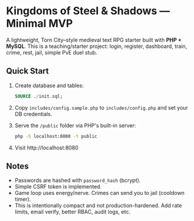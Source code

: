 # Kingdoms of Steel & Shadows — Minimal MVP

A lightweight, Torn City–style medieval text RPG starter built with **PHP + MySQL**.
This is a teaching/starter project: login, register, dashboard, train, crime, rest, jail, simple PvE duel stub.

## Quick Start

1. Create database and tables:
   ```sql
   SOURCE ./init.sql;
   ```

2. Copy `includes/config.sample.php` to `includes/config.php` and set your DB credentials.

3. Serve the `/public` folder via PHP's built-in server:
   ```bash
   php -S localhost:8080 -t public
   ```

4. Visit http://localhost:8080

## Notes
- Passwords are hashed with `password_hash` (bcrypt).
- Simple CSRF token is implemented.
- Game loop uses energy/nerve. Crimes can send you to jail (cooldown timer).
- This is intentionally compact and not production-hardened. Add rate limits, email verify, better RBAC, audit logs, etc.
